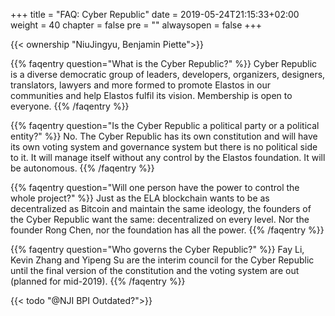 +++
title = "FAQ: Cyber Republic"
date = 2019-05-24T21:15:33+02:00
weight = 40
chapter = false
pre = ""
alwaysopen = false
+++ 

{{< ownership "NiuJingyu, Benjamin Piette">}}

{{% faqentry question="What is the Cyber Republic?" %}}
Cyber Republic is a diverse democratic group of leaders, developers, organizers, designers, translators, lawyers and more formed to promote Elastos in our communities and help Elastos fulfil its vision. Membership is open to everyone.
{{% /faqentry %}}

{{% faqentry question="Is the Cyber Republic a political party or a political entity?" %}}
No. The Cyber Republic has its own constitution and will have its own voting system and governance system but there is no political side to it. It will manage itself without any control by the Elastos foundation. It will be autonomous.
{{% /faqentry %}}

{{% faqentry question="Will one person have the power to control the whole project?" %}}
Just as the ELA blockchain wants to be as decentralized as Bitcoin and maintain the same ideology, the founders of the Cyber Republic  want the same: decentralized on every level. Nor the founder Rong Chen, nor the foundation has all the power.
{{% /faqentry %}}

{{% faqentry question="Who governs the Cyber Republic?" %}}
Fay Li, Kevin Zhang and Yipeng Su are the interim council for the Cyber Republic until the final version of the constitution and the voting system are out (planned for mid-2019).
{{% /faqentry %}}

{{< todo "@NJI BPI Outdated?">}}